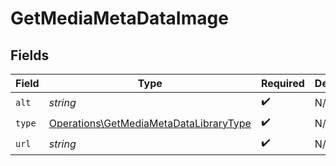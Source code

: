 # GetMediaMetaDataImage


## Fields

| Field                                                                                            | Type                                                                                             | Required                                                                                         | Description                                                                                      | Example                                                                                          |
| ------------------------------------------------------------------------------------------------ | ------------------------------------------------------------------------------------------------ | ------------------------------------------------------------------------------------------------ | ------------------------------------------------------------------------------------------------ | ------------------------------------------------------------------------------------------------ |
| `alt`                                                                                            | *string*                                                                                         | :heavy_check_mark:                                                                               | N/A                                                                                              | Episode 1                                                                                        |
| `type`                                                                                           | [Operations\GetMediaMetaDataLibraryType](../../Models/Operations/GetMediaMetaDataLibraryType.md) | :heavy_check_mark:                                                                               | N/A                                                                                              | background                                                                                       |
| `url`                                                                                            | *string*                                                                                         | :heavy_check_mark:                                                                               | N/A                                                                                              | /library/metadata/45521/thumb/1644710589                                                         |